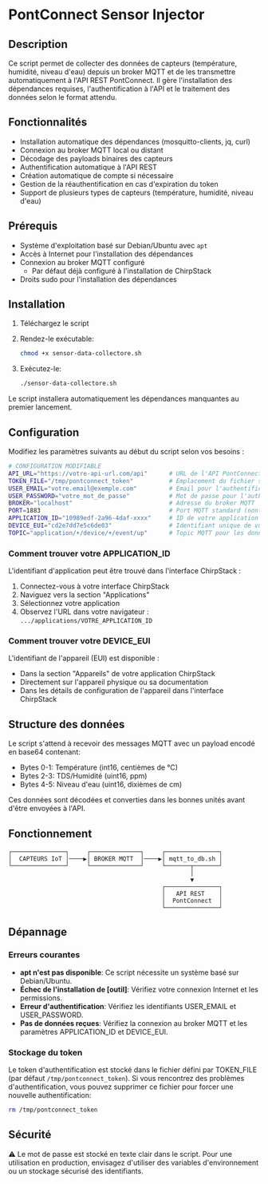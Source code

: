 # PontConnect Sensor Injector

## Description

Ce script permet de collecter des données de capteurs (température, humidité, niveau d'eau) depuis un broker MQTT et de les transmettre automatiquement à l'API REST PontConnect. Il gère l'installation des dépendances requises, l'authentification à l'API et le traitement des données selon le format attendu.

## Fonctionnalités

- Installation automatique des dépendances (mosquitto-clients, jq, curl)
- Connexion au broker MQTT local ou distant
- Décodage des payloads binaires des capteurs
- Authentification automatique à l'API REST
- Création automatique de compte si nécessaire
- Gestion de la réauthentification en cas d'expiration du token
- Support de plusieurs types de capteurs (température, humidité, niveau d'eau)

## Prérequis

- Système d'exploitation basé sur Debian/Ubuntu avec `apt`
- Accès à Internet pour l'installation des dépendances
- Connexion au broker MQTT configuré
  - Par défaut déjà configuré à l'installation de ChirpStack
- Droits sudo pour l'installation des dépendances

## Installation

1. Téléchargez le script
2. Rendez-le exécutable:

   ```bash
   chmod +x sensor-data-collectore.sh
   ```

3. Exécutez-le:

   ```bash
   ./sensor-data-collectore.sh
   ```

Le script installera automatiquement les dépendances manquantes au premier lancement.

## Configuration

Modifiez les paramètres suivants au début du script selon vos besoins :

```bash
# CONFIGURATION MODIFIABLE
API_URL="https://votre-api-url.com/api"      # URL de l'API PontConnect
TOKEN_FILE="/tmp/pontconnect_token"          # Emplacement du fichier stockant le token
USER_EMAIL="votre.email@exemple.com"         # Email pour l'authentification
USER_PASSWORD="votre_mot_de_passe"           # Mot de passe pour l'authentification
BROKER="localhost"                           # Adresse du broker MQTT
PORT=1883                                    # Port MQTT standard (non-TLS)
APPLICATION_ID="10989edf-2a96-4daf-xxxx"     # ID de votre application ChirpStack
DEVICE_EUI="cd2e7dd7e5c6de03"                # Identifiant unique de votre appareil
TOPIC="application/+/device/+/event/up"      # Topic MQTT pour les données montantes
```

### Comment trouver votre APPLICATION_ID

L'identifiant d'application peut être trouvé dans l'interface ChirpStack :

1. Connectez-vous à votre interface ChirpStack
2. Naviguez vers la section "Applications"
3. Sélectionnez votre application
4. Observez l'URL dans votre navigateur : `.../applications/VOTRE_APPLICATION_ID`

### Comment trouver votre DEVICE_EUI

L'identifiant de l'appareil (EUI) est disponible :

- Dans la section "Appareils" de votre application ChirpStack
- Directement sur l'appareil physique ou sa documentation
- Dans les détails de configuration de l'appareil dans l'interface ChirpStack

## Structure des données

Le script s'attend à recevoir des messages MQTT avec un payload encodé en base64 contenant:

- Bytes 0-1: Température (int16, centièmes de °C)
- Bytes 2-3: TDS/Humidité (uint16, ppm)
- Bytes 4-5: Niveau d'eau (uint16, dixièmes de cm)

Ces données sont décodées et converties dans les bonnes unités avant d'être envoyées à l'API.

## Fonctionnement

```
┌───────────────┐     ┌──────────────┐     ┌───────────────┐
│  CAPTEURS IoT │────▶│ BROKER MQTT  │────▶│ mqtt_to_db.sh │
└───────────────┘     └──────────────┘     └───────┬───────┘
                                                   │
                                                   ▼
                                           ┌───────────────┐
                                           │   API REST    │
                                           │  PontConnect  │
                                           └───────────────┘
```

## Dépannage

### Erreurs courantes

- **apt n'est pas disponible**: Ce script nécessite un système basé sur Debian/Ubuntu.
- **Échec de l'installation de [outil]**: Vérifiez votre connexion Internet et les permissions.
- **Erreur d'authentification**: Vérifiez les identifiants USER_EMAIL et USER_PASSWORD.
- **Pas de données reçues**: Vérifiez la connexion au broker MQTT et les paramètres APPLICATION_ID et DEVICE_EUI.

### Stockage du token

Le token d'authentification est stocké dans le fichier défini par TOKEN_FILE (par défaut `/tmp/pontconnect_token`). Si vous rencontrez des problèmes d'authentification, vous pouvez supprimer ce fichier pour forcer une nouvelle authentification:

```bash
rm /tmp/pontconnect_token
```

## Sécurité

⚠️ Le mot de passe est stocké en texte clair dans le script. Pour une utilisation en production, envisagez d'utiliser des variables d'environnement ou un stockage sécurisé des identifiants.
